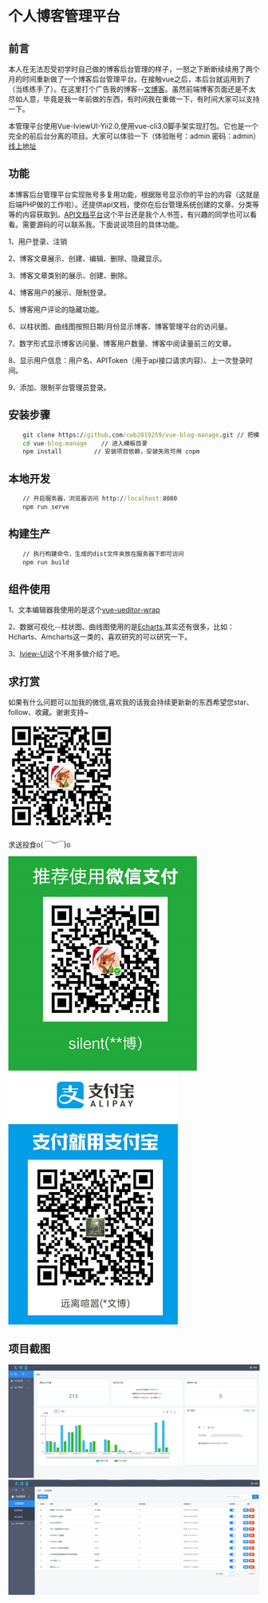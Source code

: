 # 个人博客管理平台 #

## 前言 ##
本人在无法忍受初学时自己做的博客后台管理的样子，一怒之下断断续续用了两个月的时间重新做了一个博客后台管理平台。在接触vue之后，本后台就运用到了（当练练手了）。在这里打个广告我的博客--[文博客](https://cwb763.com)。虽然前端博客页面还是不太尽如人意，毕竟是我一年前做的东西，有时间我在重做一下，有时间大家可以支持一下。

本管理平台使用Vue-IviewUI-Yii2.0,使用vue-cli3.0脚手架实现打包。它也是一个完全的前后台分离的项目。大家可以体验一下（体验账号：admin 密码：admin）[线上地址](http://blog_admin.cwb763.com)

## 功能 ##
本博客后台管理平台实现账号多复用功能，根据账号显示你的平台的内容（这就是后端PHP做的工作啦）。还提供api文档，使你在后台管理系统创建的文章、分类等等的内容获取到。[API文档平台](http://api.cwb763.com)这个平台还是我个人书签，有兴趣的同学也可以看看。需要源码的可以联系我。下面说说项目的具体功能。

1、用户登录、注销

2、博客文章展示、创建、编辑、删除、隐藏显示。

3、博客文章类别的展示、创建、删除。

4、博客用户的展示、限制登录。

5、博客用户评论的隐藏功能。

6、以柱状图、曲线图按照日期/月份显示博客、博客管理平台的访问量。

7、数字形式显示博客访问量、博客用户数量、博客中阅读量前三的文章。

8、显示用户信息：用户名、APIToken（用于api接口请求内容）、上一次登录时间。

9、添加、限制平台管理员登录。

## 安装步骤 ##
```cmd
	git clone https://github.com/cwb2819259/vue-blog-manage.git // 把模板下载到本地
	cd vue-blog-manage    // 进入模板目录
	npm install         // 安装项目依赖，安装失败可用 cnpm
```

## 本地开发 ##
```cmd
	// 开启服务器，浏览器访问 http://localhost:8080
	npm run serve
```
## 构建生产 ##
```cmd
	// 执行构建命令，生成的dist文件夹放在服务器下即可访问
	npm run build
```

## 组件使用 ##
1、文本编辑器我使用的是这个[vue-ueditor-wrap](https://github.com/HaoChuan9421/vue-ueditor-wrap)

2、数据可视化--柱状图、曲线图使用的是[Echarts](https://www.echartsjs.com/index.html),其实还有很多，比如：Hcharts、Amcharts这一类的，喜欢研究的可以研究一下。

3、[Iview-UI](https://www.iviewui.com/)这个不用多做介绍了吧。

## 求打赏 ##
如果有什么问题可以加我的微信,喜欢我的话我会持续更新新的东西希望您star、follow、收藏。谢谢支持~

![微信号](https://github.com/cwb2819259/vue-blog-manage/blob/master/png/weixin.png)

求送投食o(*￣︶￣*)o

![微信](https://github.com/cwb2819259/vue-blog-manage/blob/master/png/wchart.png)
![支付宝](https://github.com/cwb2819259/vue-blog-manage/blob/master/png/ali.png)

## 项目截图 ##
![Image text](https://github.com/cwb2819259/vue-blog-manage/blob/master/png/item1.png)
![Image text](https://github.com/cwb2819259/vue-blog-manage/blob/master/png/item2.png)
